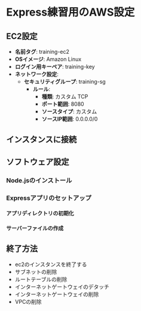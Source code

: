 # Express練習用のAWS設定



## EC2設定

- **名前タグ**: training-ec2
- **OSイメージ**: Amazon Linux
- **ログイン用キーペア**: training-key
- **ネットワーク設定**:
  - **セキュリティグループ**: training-sg
    - **ルール**:
      - **種類**: カスタム TCP
      - **ポート範囲**: 8080
      - **ソースタイプ**: カスタム
      - **ソースIP範囲**: 0.0.0.0/0

## インスタンスに接続
<!-- ```bash
ssh -i "training-Key.pem" ec2-user@10.0.4.205
``` -->

## ソフトウェア設定

### Node.jsのインストール
<!-- ```bash
sudo yum update -y

sudo yum install git -y

sudo amazon-linux-extras install docker -y
sudo service docker start
sudo usermod -a -G docker ec2-user
``` -->

### Expressアプリのセットアップ

#### アプリディレクトリの初期化

<!-- ```bash
git clone 
``` -->

#### サーバーファイルの作成

<!-- ```bash
const express = require("express");

const app = express();

app.get("/", (req, res) => {
  res.send("Hello World");
});

app.listen(8080, () => {
  console.log("listening");
});
``` -->

## 終了方法

- ec2のインスタンスを終了する
- サブネットの削除
- ルートテーブルの削除
- インターネットゲートウェイのデタッチ
- インターネットゲートウェイの削除
- VPCの削除
